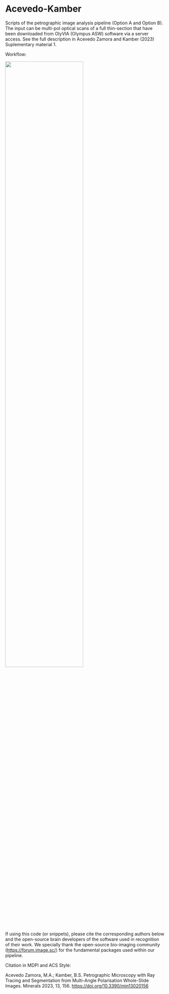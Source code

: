 # Acevedo-Kamber
Scripts of the petrographic image analysis pipeline (Option A and Option B). The input can be multi-pol optical scans of a full thin-section that have been downloaded from OlyVIA (Olympus ASW) software via a server access. See the full description in Acevedo Zamora and Kamber (2023) Suplementary material 1. 

Workflow:


<img src="https://user-images.githubusercontent.com/61703106/213952990-e21d25d1-d3eb-430f-8b87-fbffcbb44cd5.jpg" width=70% height=70%>

If using this code (or snippets), please cite the corresponding authors below and the open-source brain developers of the software used in recognition of their work. We specially thank the open-source bio-imaging community (https://forum.image.sc/) for the fundamental packages used within our pipeline. 

Citation in MDPI and ACS Style:


Acevedo Zamora, M.A.; Kamber, B.S. Petrographic Microscopy with Ray Tracing and Segmentation from Multi-Angle Polarisation Whole-Slide Images. Minerals 2023, 13, 156. https://doi.org/10.3390/min13020156 

